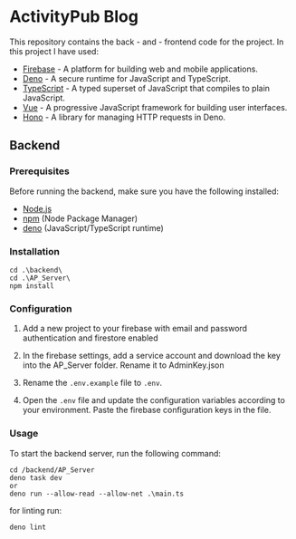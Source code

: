 # ActivityPub Blog

This repository contains the back - and - frontend code for the project.
In this project I have used:

- [Firebase](https://firebase.google.com/docs) - A platform for building web and mobile applications.
- [Deno](https://deno.land/manual) - A secure runtime for JavaScript and TypeScript.
- [TypeScript](https://www.typescriptlang.org/docs) - A typed superset of JavaScript that compiles to plain JavaScript.
- [Vue](https://vuejs.org/v2/guide/) - A progressive JavaScript framework for building user interfaces.
- [Hono](https://hono.dev/docs) - A library for managing HTTP requests in Deno.

## Backend

### Prerequisites

Before running the backend, make sure you have the following installed:

- [Node.js](https://nodejs.org)
- [npm](https://www.npmjs.com) (Node Package Manager)
- [deno](https://deno.land) (JavaScript/TypeScript runtime)

### Installation

```
cd .\backend\
cd .\AP_Server\
npm install
```

### Configuration

1. Add a new project to your firebase with email and password authentication and firestore enabled
2. In the firebase settings, add a service account and download the key into the AP_Server folder. Rename it to AdminKey.json

3. Rename the `.env.example` file to `.env`.

4. Open the `.env` file and update the configuration variables according to your environment. Paste the firebase configuration keys in the file.

### Usage

To start the backend server, run the following command:

```
cd /backend/AP_Server
deno task dev
or
deno run --allow-read --allow-net .\main.ts
```

for linting run:

```
deno lint
```
